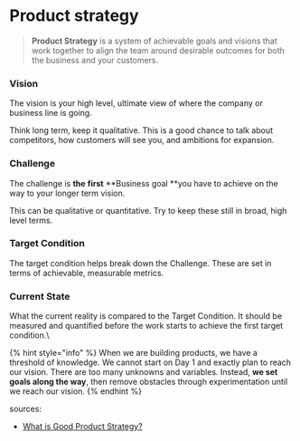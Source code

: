 # Product strategy

> **Product Strategy** is a system of achievable goals and visions that work together to align the team around desirable outcomes for both the business and your customers.

### **Vision** <a href="fe4a" id="fe4a"></a>

The vision is your high level, ultimate view of where the company or business line is going.

Think long term, keep it qualitative. This is a good chance to talk about competitors, how customers will see you, and ambitions for expansion.

### Challenge <a href="420f" id="420f"></a>

The challenge is **the** **first** **Business goal **you have to achieve on the way to your longer term vision. 

This can be qualitative or quantitative. Try to keep these still in broad, high level terms.

### Target Condition <a href="07c4" id="07c4"></a>

The target condition helps break down the Challenge. These are set in terms of achievable, measurable metrics.

### Current State

What the current reality is compared to the Target Condition. It should be measured and quantified before the work starts to achieve the first target condition.\


{% hint style="info" %}
When we are building products, we have a threshold of knowledge. We cannot start on Day 1 and exactly plan to reach our vision. There are too many unknowns and variables. Instead, **we set goals along the way**, then remove obstacles through experimentation until we reach our vision.
{% endhint %}



sources: 

* [What is Good Product Strategy?](https://medium.com/@melissaperri/what-is-good-product-strategy-8d5587cb7429)
